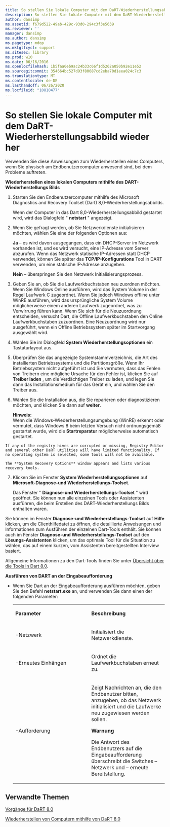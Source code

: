 ```yaml
---
title: So stellen Sie lokale Computer mit dem DaRT-Wiederherstellungsabbild wieder her
description: So stellen Sie lokale Computer mit dem DaRT-Wiederherstellungsabbild wieder her
author: dansimp
ms.assetid: f679d522-49ab-429c-93d0-294c3f3e5639
ms.reviewer: ''
manager: dansimp
ms.author: dansimp
ms.pagetype: mdop
ms.mktglfcycl: support
ms.sitesec: library
ms.prod: w10
ms.date: 06/16/2016
ms.openlocfilehash: 1b5faa0eb9ac24b33c66f1d5262a050b92e11e52
ms.sourcegitcommit: 354664bc527d93f80687cd2eba70d1eea024c7c3
ms.translationtype: MT
ms.contentlocale: de-DE
ms.lasthandoff: 06/26/2020
ms.locfileid: "10810477"
---
```

# So stellen Sie lokale Computer mit dem DaRT-Wiederherstellungsabbild wieder her


Verwenden Sie diese Anweisungen zum Wiederherstellen eines Computers, wenn Sie physisch am Endbenutzercomputer anwesend sind, bei dem Probleme auftreten.

**Wiederherstellen eines lokalen Computers mithilfe des DART-Wiederherstellungs Bilds**

1.  Starten Sie den Endbenutzercomputer mithilfe des Microsoft Diagnostics and Recovery Toolset (Dart) 8,0-Wiederherstellungsabbilds.

    Wenn der Computer in das Dart 8,0-Wiederherstellungsabbild gestartet wird, wird das Dialogfeld " **netstart** " angezeigt.

2.  Wenn Sie gefragt werden, ob Sie Netzwerkdienste initialisieren möchten, wählen Sie eine der folgenden Optionen aus:

    **Ja** – es wird davon ausgegangen, dass ein DHCP-Server im Netzwerk vorhanden ist, und es wird versucht, eine IP-Adresse vom Server abzurufen. Wenn das Netzwerk statische IP-Adressen statt DHCP verwendet, können Sie später das **TCP/IP-Konfigurations** Tool in DART verwenden, um eine statische IP-Adresse anzugeben.

    **Nein** – überspringen Sie den Netzwerk Initialisierungsprozess.

3.  Geben Sie an, ob Sie die Laufwerkbuchstaben neu zuordnen möchten. Wenn Sie Windows Online ausführen, wird das System Volume in der Regel Laufwerk C zugeordnet. Wenn Sie jedoch Windows offline unter WinRE ausführen, wird das ursprüngliche System Volume möglicherweise einem anderen Laufwerk zugeordnet, was zu Verwirrung führen kann. Wenn Sie sich für die Neuzuordnung entscheiden, versucht Dart, die Offline Laufwerkbuchstaben den Online Laufwerkbuchstaben zuzuordnen. Eine Neuzuordnung wird nur ausgeführt, wenn ein Offline Betriebssystem später im Startvorgang ausgewählt wird.

4.  Wählen Sie im Dialogfeld **System Wiederherstellungsoptionen** ein Tastaturlayout aus.

5.  Überprüfen Sie das angezeigte Systemstammverzeichnis, die Art des installierten Betriebssystems und die Partitionsgröße. Wenn Ihr Betriebssystem nicht aufgeführt ist und Sie vermuten, dass das Fehlen von Treibern eine mögliche Ursache für den Fehler ist, klicken Sie auf **Treiber laden** , um die Verdächtigen Treiber zu laden, und legen Sie dann das Installationsmedium für das Gerät ein, und wählen Sie den Treiber aus.

6.  Wählen Sie die Installation aus, die Sie reparieren oder diagnostizieren möchten, und klicken Sie dann auf **weiter**.

    **Hinweis:**  
    Wenn die Windows-Wiederherstellungsumgebung (WinRE) erkennt oder vermutet, dass Windows 8 beim letzten Versuch nicht ordnungsgemäß gestartet wurde, wird die **Startreparatur** möglicherweise automatisch gestartet.



~~~
If any of the registry hives are corrupted or missing, Registry Editor and several other DaRT utilities will have limited functionality. If no operating system is selected, some tools will not be available.

The **System Recovery Options** window appears and lists various recovery tools.
~~~

7. Klicken Sie im Fenster **System Wiederherstellungsoptionen** auf **Microsoft-Diagnose-und Wiederherstellungs-Toolset**.

   Das Fenster " **Diagnose-und Wiederherstellungs-Toolset** " wird geöffnet. Sie können nun alle einzelnen Tools oder Assistenten ausführen, die beim Erstellen des DART-Wiederherstellungs Bilds enthalten waren.

Sie können im Fenster **Diagnose-und Wiederherstellungs-Toolset** auf **Hilfe** klicken, um die Clienthilfedatei zu öffnen, die detaillierte Anweisungen und Informationen zum Ausführen der einzelnen Dart-Tools enthält. Sie können auch im Fenster **Diagnose-und Wiederherstellungs-Toolset** auf den **Lösungs-Assistenten** klicken, um das optimale Tool für die Situation zu wählen, das auf einem kurzen, vom Assistenten bereitgestellten Interview basiert.

Allgemeine Informationen zu den Dart-Tools finden Sie unter [Übersicht über die Tools in Dart 8,0](overview-of-the-tools-in-dart-80-dart-8.md).

**Ausführen von DART an der Eingabeaufforderung**

- Wenn Sie Dart an der Eingabeaufforderung ausführen möchten, geben Sie den Befehl **netstart.exe** an, und verwenden Sie dann einen der folgenden Parameter:

  <table>
  <colgroup>
  <col width="50%" />
  <col width="50%" />
  </colgroup>
  <tbody>
  <tr class="odd">
  <td align="left"><p><strong>Parameter</strong></p></td>
  <td align="left"><p><strong>Beschreibung</strong></p></td>
  </tr>
  <tr class="even">
  <td align="left"><p>-Netzwerk</p></td>
  <td align="left"><p>Initialisiert die Netzwerkdienste.</p></td>
  </tr>
  <tr class="odd">
  <td align="left"><p>-Erneutes Einhängen</p></td>
  <td align="left"><p>Ordnet die Laufwerkbuchstaben erneut zu.</p></td>
  </tr>
  <tr class="even">
  <td align="left"><p>-Aufforderung</p></td>
  <td align="left"><p>Zeigt Nachrichten an, die den Endbenutzer bitten, anzugeben, ob das Netzwerk initialisiert und die Laufwerke neu zugewiesen werden sollen.</p>
  <div class="alert">
  <strong>Warnung</strong><br/><p>Die Antwort des Endbenutzers auf die Eingabeaufforderung überschreibt die Switches – Netzwerk und – erneute Bereitstellung.</p>
  </div>
  <div>

  </div></td>
  </tr>
  </tbody>
  </table>



## Verwandte Themen


[Vorgänge für DaRT 8.0](operations-for-dart-80-dart-8.md)

[Wiederherstellen von Computern mithilfe von DaRT 8.0](recovering-computers-using-dart-80-dart-8.md)









